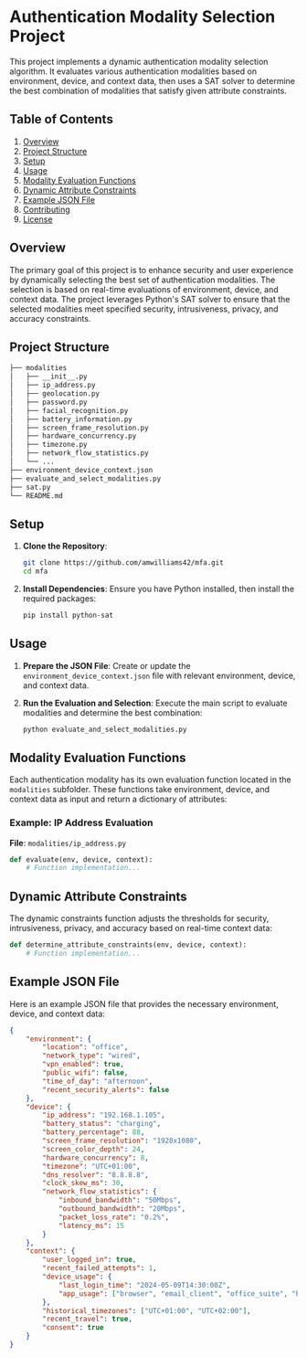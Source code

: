 
# Authentication Modality Selection Project

This project implements a dynamic authentication modality selection algorithm. It evaluates various authentication modalities based on environment, device, and context data, then uses a SAT solver to determine the best combination of modalities that satisfy given attribute constraints.

## Table of Contents

1. [Overview](#overview)
2. [Project Structure](#project-structure)
3. [Setup](#setup)
4. [Usage](#usage)
5. [Modality Evaluation Functions](#modality-evaluation-functions)
6. [Dynamic Attribute Constraints](#dynamic-attribute-constraints)
7. [Example JSON File](#example-json-file)
8. [Contributing](#contributing)
9. [License](#license)

## Overview

The primary goal of this project is to enhance security and user experience by dynamically selecting the best set of authentication modalities. The selection is based on real-time evaluations of environment, device, and context data. The project leverages Python's SAT solver to ensure that the selected modalities meet specified security, intrusiveness, privacy, and accuracy constraints.

## Project Structure
```bash
├── modalities
│   ├── __init__.py
│   ├── ip_address.py
│   ├── geolocation.py
│   ├── password.py
│   ├── facial_recognition.py
│   ├── battery_information.py
│   ├── screen_frame_resolution.py
│   ├── hardware_concurrency.py
│   ├── timezone.py
│   ├── network_flow_statistics.py
│   └── ...
├── environment_device_context.json
├── evaluate_and_select_modalities.py
├── sat.py
└── README.md
```
## Setup

1. **Clone the Repository**:
    ```bash
    git clone https://github.com/amwilliams42/mfa.git
    cd mfa
    ```

2. **Install Dependencies**:
    Ensure you have Python installed, then install the required packages:
    ```bash
    pip install python-sat
    ```

## Usage

1. **Prepare the JSON File**:
    Create or update the `environment_device_context.json` file with relevant environment, device, and context data.

2. **Run the Evaluation and Selection**:
    Execute the main script to evaluate modalities and determine the best combination:
    ```bash
    python evaluate_and_select_modalities.py
    ```

## Modality Evaluation Functions

Each authentication modality has its own evaluation function located in the `modalities` subfolder. These functions take environment, device, and context data as input and return a dictionary of attributes:

### Example: IP Address Evaluation

**File**: `modalities/ip_address.py`
```python
def evaluate(env, device, context):
    # Function implementation...
```

## Dynamic Attribute Constraints

The dynamic constraints function adjusts the thresholds for security, intrusiveness, privacy, and accuracy based on real-time context data:

```python
def determine_attribute_constraints(env, device, context):
    # Function implementation...
```

## Example JSON File

Here is an example JSON file that provides the necessary environment, device, and context data:

```json
{
    "environment": {
        "location": "office",
        "network_type": "wired",
        "vpn_enabled": true,
        "public_wifi": false,
        "time_of_day": "afternoon",
        "recent_security_alerts": false
    },
    "device": {
        "ip_address": "192.168.1.105",
        "battery_status": "charging",
        "battery_percentage": 88,
        "screen_frame_resolution": "1920x1080",
        "screen_color_depth": 24,
        "hardware_concurrency": 8,
        "timezone": "UTC+01:00",
        "dns_resolver": "8.8.8.8",
        "clock_skew_ms": 30,
        "network_flow_statistics": {
            "inbound_bandwidth": "50Mbps",
            "outbound_bandwidth": "20Mbps",
            "packet_loss_rate": "0.2%",
            "latency_ms": 15
        }
    },
    "context": {
        "user_logged_in": true,
        "recent_failed_attempts": 1,
        "device_usage": {
            "last_login_time": "2024-05-09T14:30:00Z",
            "app_usage": ["browser", "email_client", "office_suite", "battery_saver", "multi-threaded_apps"]
        },
        "historical_timezones": ["UTC+01:00", "UTC+02:00"],
        "recent_travel": true,
        "consent": true
    }
}
```